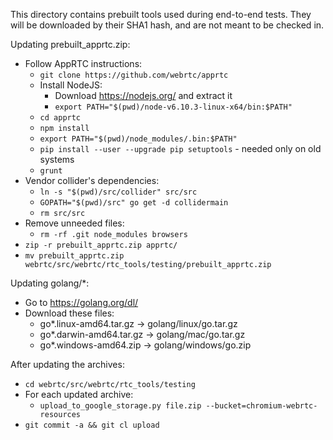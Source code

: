 This directory contains prebuilt tools used during end-to-end tests.
They will be downloaded by their SHA1 hash, and are not meant to be checked in.

Updating prebuilt_apprtc.zip:

- Follow AppRTC instructions:
    - `git clone https://github.com/webrtc/apprtc`
    - Install NodeJS:
        - Download <https://nodejs.org/> and extract it
        - `export PATH="$(pwd)/node-v6.10.3-linux-x64/bin:$PATH"`
    - `cd apprtc`
    - `npm install`
    - `export PATH="$(pwd)/node_modules/.bin:$PATH"`
    - `pip install --user --upgrade pip setuptools` - needed only on old systems
    - `grunt`
- Vendor collider's dependencies:
    - `ln -s "$(pwd)/src/collider" src/src`
    - `GOPATH="$(pwd)/src" go get -d collidermain`
    - `rm src/src`
- Remove unneeded files:
    - `rm -rf .git node_modules browsers`
- `zip -r prebuilt_apprtc.zip apprtc/`
- `mv prebuilt_apprtc.zip webrtc/src/webrtc/rtc_tools/testing/prebuilt_apprtc.zip`

Updating golang/*:

- Go to <https://golang.org/dl/>
- Download these files:
    - go*.linux-amd64.tar.gz -> golang/linux/go.tar.gz
    - go*.darwin-amd64.tar.gz -> golang/mac/go.tar.gz
    - go*.windows-amd64.zip -> golang/windows/go.zip

After updating the archives:

- `cd webrtc/src/webrtc/rtc_tools/testing`
- For each updated archive:
    - `upload_to_google_storage.py file.zip --bucket=chromium-webrtc-resources`
- `git commit -a && git cl upload`
